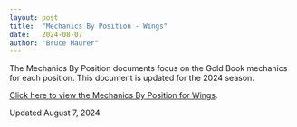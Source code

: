 ```yaml
---
layout: post
title:  "Mechanics By Position - Wings"
date:   2024-08-07
author: "Bruce Maurer"
---
```


The Mechanics By Position documents focus on the Gold Book mechanics for each
position. This document is updated for the 2024 season.

[Click here to view the Mechanics By Position for
Wings](https://storage.googleapis.com/ohsaa-websites/mechanics/2024%20Mechanics%20by%20Position%20-%20Wings.pdf).

Updated August 7, 2024
